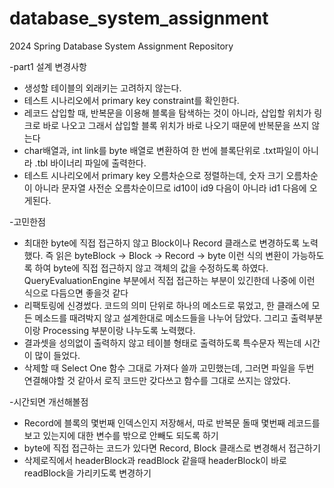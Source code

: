 # database_system_assignment
2024 Spring Database System Assignment Repository

-part1 설계 변경사항
* 생성할 테이블의 외래키는 고려하지 않는다.
* 테스트 시나리오에서 primary key constraint를 확인한다.
* 레코드 삽입할 때, 반복문을 이용해 블록을 탐색하는 것이 아니라, 삽입할 위치가 링크로 바로 나오고 그래서 삽입할 블록 위치가 바로 나오기 때문에 반복문을 쓰지 않는다
* char배열과, int link를 byte 배열로 변환하여 한 번에 블록단위로 .txt파일이 아니라 .tbl 바이너리 파일에 출력한다.
* 테스트 시나리오에서 primary key 오름차순으로 정렬하는데, 숫자 크기 오름차순이 아니라 문자열 사전순 오름차순이므로 id10이 id9 다음이 아니라 id1 다음에 오게된다.

-고민한점
* 최대한 byte에 직접 접근하지 않고 Block이나 Record 클래스로 변경하도록 노력했다. 즉 읽은 byteBlock -> Block -> Record -> byte 이런 식의 변환이 가능하도록 하여 byte에 직접 접근하지 않고 객체의 값을 수정하도록 하였다. QueryEvaluationEngine 부분에서 직접 접근하는 부분이 있긴한데 나중에 이런 식으로 다듬으면 좋을것 같다
* 리팩토링에 신경썼다. 코드의 의미 단위로 하나의 메소드로 묶었고, 한 클래스에 모든 메소드를 때려박지 않고 설계한대로 메소드들을 나누어 담았다. 그리고 출력부분이랑 Processing 부분이랑 나누도록 노력했다.
* 결과셋을 성의없이 출력하지 않고 테이블 형태로 출력하도록 특수문자 찍는데 시간이 많이 들었다.
* 삭제할 때 Select One 함수 그대로 가져다 쓸까 고민했는데, 그러면 파일을 두번 연결해야할 것 같아서 로직 코드만 갖다쓰고 함수를 그대로 쓰지는 않았다.

-시간되면 개선해볼점
* Record에 블록의 몇번째 인덱스인지 저장해서, 따로 반복문 돌때 몇번째 레코드를 보고 있는지에 대한 변수를 밖으로 안빼도 되도록 하기
* byte에 직접 접근하는 코드가 있다면 Record, Block 클래스로 변경해서 접근하기
* 삭제로직에서 headerBlock과 readBlock 같을때 headerBlock이 바로 readBlock을 가리키도록 변경하기
